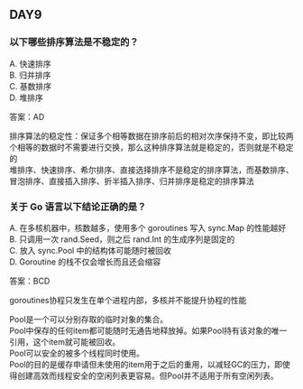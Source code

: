 ## DAY9
### 以下哪些排序算法是不稳定的？
A. 快速排序  
B. 归并排序  
C. 基数排序  
D. 堆排序  

答案：AD

排序算法的稳定性：保证多个相等数据在排序前后的相对次序保持不变，即比较两个相等的数据时不需要进行交换，那么这种排序算法就是稳定的，否则就是不稳定的  
堆排序、快速排序、希尔排序、直接选择排序不是稳定的排序算法，而基数排序、冒泡排序、直接插入排序、折半插入排序、归并排序是稳定的排序算法

### 关于 Go 语言以下结论正确的是？
A. 在多核机器中，核数越多，使用多个 goroutines 写入 sync.Map 的性能越好  
B. 只调用一次 rand.Seed，则之后 rand.Int 的生成序列是固定的  
C. 放入 sync.Pool 中的结构体可能随时被回收  
D. Goroutine 的栈不仅会增长而且还会缩容  

答案：BCD

goroutines协程只发生在单个进程内部，多核并不能提升协程的性能  

Pool是一个可以分别存取的临时对象的集合。  
Pool中保存的任何item都可能随时无通告地释放掉。如果Pool持有该对象的唯一引用，这个item就可能被回收。  
Pool可以安全的被多个线程同时使用。  
Pool的目的是缓存申请但未使用的item用于之后的重用，以减轻GC的压力，即使得创建高效而线程安全的空闲列表更容易。但Pool并不适用于所有空闲列表。